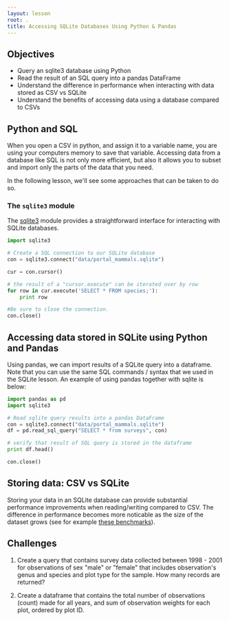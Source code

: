 ```yaml
---
layout: lesson
root: .
title: Accessing SQLite Databases Using Python & Pandas
---
```


## Objectives

- Query an sqlite3 database using Python
- Read the result of an SQL query into a pandas DataFrame
- Understand the difference in performance when interacting with data stored as
  CSV vs SQLite
- Understand the benefits of accessing data using a database compared to CSVs


## Python and SQL

When you open a CSV in python, and assign it to a variable name, you are using
your computers memory to save that variable. Accessing data from a database like
SQL is not only more efficient, but also it allows you to subset and import only
the parts of the data that you need.

In the following lesson,
we'll see some approaches that can be taken to do so.

### The `sqlite3` module

The [sqlite3] module provides a straightforward interface for interacting with
SQLite databases.

[sqlite3]: https://docs.python.org/2.7/library/sqlite3.html

```python
import sqlite3

# Create a SQL connection to our SQLite database
con = sqlite3.connect("data/portal_mammals.sqlite")

cur = con.cursor()

# the result of a "cursor.execute" can be iterated over by row
for row in cur.execute('SELECT * FROM species;'):
    print row

#Be sure to close the connection.
con.close()
```

## Accessing data stored in SQLite using Python and Pandas

Using pandas, we can import results of a SQLite query into a dataframe. Note that
you can use the same SQL commands / syntax that we used in the SQLite lesson. An
example of using pandas together with sqlite is below:

~~~ python
import pandas as pd
import sqlite3

# Read sqlite query results into a pandas DataFrame
con = sqlite3.connect("data/portal_mammals.sqlite")
df = pd.read_sql_query("SELECT * from surveys", con)

# verify that result of SQL query is stored in the dataframe
print df.head()

con.close()
~~~

## Storing data: CSV vs SQLite

Storing your data in an SQLite database can provide substantial performance
improvements when reading/writing compared to CSV. The difference in performance
becomes more noticable as the size of the dataset grows (see for example [these
benchmarks]).

[these benchmarks]: http://sebastianraschka.com/Articles/sqlite3_database.html#benchmarks


## Challenges

1. Create a query that contains survey data collected between 1998 - 2001
 for observations of sex "male" or "female" that includes observation's genus and
species and plot type for the sample. How many records are returned?

2. Create a dataframe that contains the total number of observations (count)
made for all years, and sum of observation weights for each plot, ordered by
plot ID.
